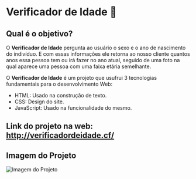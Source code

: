 # Verificador de Idade :1234:

## Qual é o objetivo?

O **Verificador de Idade** pergunta ao usuário o sexo e o ano de nascimento do indivíduo. E com essas informações ele retorna ao nosso cliente quantos anos essa pessoa tem ou irá fazer no ano atual, seguido de uma foto na qual aparece uma pessoa com uma faixa etária semelhante.

O **Verificador de Idade** é um projeto que usufrui 3 tecnologias fundamentais para o desenvolvimento Web:
- HTML: Usado na construção de texto.
- CSS: Design do site.
- JavaScript: Usado na funcionalidade do mesmo.

## Link do projeto na web: http://verificadordeidade.cf/

## Imagem do Projeto
![Imagem do Projeto](https://user-images.githubusercontent.com/69599810/118853683-6433ce80-b8aa-11eb-8d73-79919ea62085.jpg)
